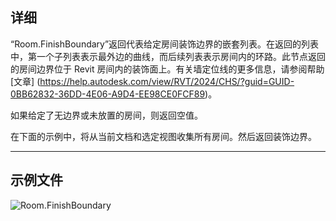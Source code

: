 ## 详细
“Room.FinishBoundary”返回代表给定房间装饰边界的嵌套列表。在返回的列表中，第一个子列表表示最外边的曲线，而后续列表表示房间内的环路。此节点返回的房间边界位于 Revit 房间内的装饰面上。有关墙定位线的更多信息，请参阅帮助 [文章] (https://help.autodesk.com/view/RVT/2024/CHS/?guid=GUID-0BB62832-36DD-4E06-A9D4-EE98CE0FCF89)。

如果给定了无边界或未放置的房间，则返回空值。

在下面的示例中，将从当前文档和选定视图收集所有房间。然后返回装饰边界。
___
## 示例文件

![Room.FinishBoundary](./Revit.Elements.Room.FinishBoundary_img.jpg)
